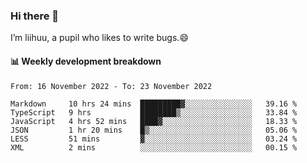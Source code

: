 ### Hi there 👋
I’m liihuu, a pupil who likes to write bugs.😄


#### 📊 Weekly development breakdown
<!--START_SECTION:waka-->

```text
From: 16 November 2022 - To: 23 November 2022

Markdown     10 hrs 24 mins  █████████▓░░░░░░░░░░░░░░░   39.16 %
TypeScript   9 hrs           ████████▒░░░░░░░░░░░░░░░░   33.84 %
JavaScript   4 hrs 52 mins   ████▓░░░░░░░░░░░░░░░░░░░░   18.33 %
JSON         1 hr 20 mins    █▒░░░░░░░░░░░░░░░░░░░░░░░   05.06 %
LESS         51 mins         ▓░░░░░░░░░░░░░░░░░░░░░░░░   03.24 %
XML          2 mins          ░░░░░░░░░░░░░░░░░░░░░░░░░   00.15 %
```

<!--END_SECTION:waka-->

<!--
**liihuu/liihuu** is a ✨ _special_ ✨ repository because its `README.md` (this file) appears on your GitHub profile.

Here are some ideas to get you started:

- 🔭 I’m currently working on ...
- 🌱 I’m currently learning ...
- 👯 I’m looking to collaborate on ...
- 🤔 I’m looking for help with ...
- 💬 Ask me about ...
- 📫 How to reach me: ...
- 😄 Pronouns: ...
- ⚡ Fun fact: ...
-->

